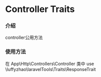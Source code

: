 # Controller Traits

### 介绍
controller公用方法

### 使用方法

在 App\Http\Controllers\Controller 类中 use \luffyzhao\laravelTools\Traits\ResponseTrait